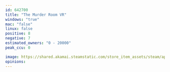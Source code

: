 ```yaml
---
id: 642700
title: "The Murder Room VR"
windows: "true"
mac: "false"
linux: false
positive: 8
negative: 7
estimated_owners: "0 - 20000"
peak_ccu: 0

image: https://shared.akamai.steamstatic.com/store_item_assets/steam/apps/642700/header.jpg?t=1632957270
opinions:
---
```

